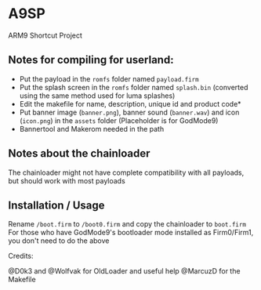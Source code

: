 # A9SP
ARM9 Shortcut Project

## Notes for compiling for userland:

* Put the payload in the `romfs` folder named `payload.firm`
* Put the splash screen in the `romfs` folder named `splash.bin` (converted using the same method used for luma splashes)
* Edit the makefile for name, description, unique id and product code* 
* Put banner image (`banner.png`), banner sound (`banner.wav`) and icon (`icon.png`) in the `assets` folder (Placeholder is for GodMode9)
* Bannertool and Makerom needed in the path

## Notes about the chainloader

The chainloader might not have complete compatibility with all payloads, but should work with most payloads

## Installation / Usage

Rename `/boot.firm` to `/boot0.firm` and copy the chainloader to `boot.firm`
For those who have GodMode9's bootloader mode installed as Firm0/Firm1, you don't need to do the above

Credits:

@D0k3 and @Wolfvak for OldLoader and useful help
@MarcuzD for the Makefile